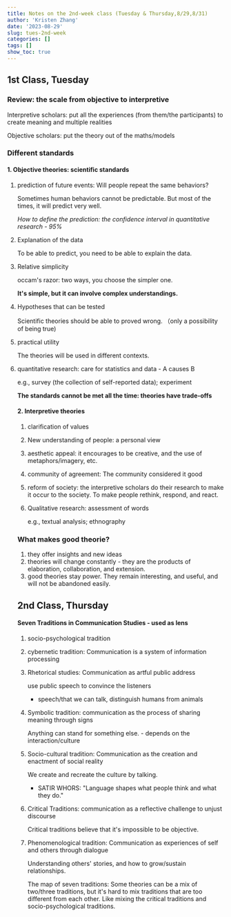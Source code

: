 ```yaml
---
title: Notes on the 2nd-week class (Tuesday & Thursday,8/29,8/31)
author: 'Kristen Zhang'
date: '2023-08-29'
slug: tues-2nd-week
categories: []
tags: []
show_toc: true
---
```


## 1st Class, Tuesday

### Review: the scale from objective to interpretive

Interpretive scholars: put all the experiences (from them/the participants) to create meaning and multiple realities

Objective scholars: put the theory out of the maths/models

### Different standards

#### 1. Objective theories: scientific standards

1) prediction of future events: Will people repeat the same behaviors? 

   Sometimes human behaviors cannot be predictable. But most of the times, it will predict very well.

   *How to define the prediction: the confidence interval in quantitative research - 95%*

2) Explanation of the data

   To be able to predict, you need to be able to explain the data.

3) Relative simplicity

   occam's razor: two ways, you choose the simpler one.

   **It's simple, but it can involve complex understandings.**

4) Hypotheses that can be tested

   Scientific theories should be able to proved wrong. （only a possibility of being true)

5) practical utility

   The theories will be used in different contexts.

6) quantitative research: care for statistics and data - A causes B

   e.g., survey (the collection of self-reported data); experiment 

   

   **The standards cannot be met all the time: theories have trade-offs**

   

   #### 2. Interpretive theories

   1. clarification of values

   2. New understanding of people: a personal view

   3. aesthetic appeal: it encourages to be creative, and the use of metaphors/imagery, etc.

   4. community of agreement: The community considered it good

   5. reform of society: the interpretive scholars do their research to make it occur to the society. To make people rethink, respond, and react.

   6. Qualitative research: assessment of words 

      e.g., textual analysis; ethnography

   

   ### What makes good theorie?

   1. they offer insights and new ideas
   2. theories will change constantly - they are the products of elaboration, collaboration, and extension. 
   3. good theories stay power. They remain interesting, and useful, and will not be abandoned easily. 

   

   

   

   ## 2nd Class, Thursday

   #### Seven Traditions in Communication Studies - used as lens

   1. socio-psychological tradition

   2. cybernetic tradition: Communication is a system of information processing

   3. Rhetorical studies: Communication as artful public address

      use public speech to convince the listeners

      - speech/that we can talk, distinguish humans from animals

   4. Symbolic tradition: communication as the process of sharing meaning through signs

      Anything can stand for something else. - depends on the interaction/culture

   5. Socio-cultural tradition: Communication as the creation and enactment of social reality

      We create and recreate the culture by talking. 

      - SATIR WHORS: "Language shapes what people think and what they do."

   6. Critical Traditions: communication as a reflective challenge to unjust discourse

      Critical traditions believe that it's impossible to be objective. 

   7. Phenomenological tradition: Communication as experiences of self and others through dialogue

      Understanding others' stories, and how to grow/sustain relationships.

      

      The map of seven traditions: Some theories can be a mix of two/three traditions, but it's hard to mix traditions that are too different from each other. Like mixing the critical traditions and socio-psychological traditions.

      

      

      

      

      

   

   

   

   

   

   





